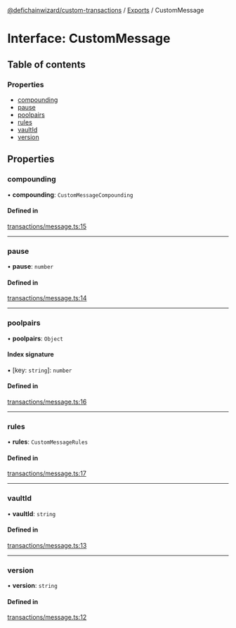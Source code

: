 [@defichainwizard/custom-transactions](../README.md) / [Exports](../modules.md) / CustomMessage

# Interface: CustomMessage

## Table of contents

### Properties

- [compounding](CustomMessage.md#compounding)
- [pause](CustomMessage.md#pause)
- [poolpairs](CustomMessage.md#poolpairs)
- [rules](CustomMessage.md#rules)
- [vaultId](CustomMessage.md#vaultid)
- [version](CustomMessage.md#version)

## Properties

### compounding

• **compounding**: `CustomMessageCompounding`

#### Defined in

[transactions/message.ts:15](https://github.com/DeFiChain-Wizard/custom-transaction-library/blob/f38ea18/src/transactions/message.ts#L15)

___

### pause

• **pause**: `number`

#### Defined in

[transactions/message.ts:14](https://github.com/DeFiChain-Wizard/custom-transaction-library/blob/f38ea18/src/transactions/message.ts#L14)

___

### poolpairs

• **poolpairs**: `Object`

#### Index signature

▪ [key: `string`]: `number`

#### Defined in

[transactions/message.ts:16](https://github.com/DeFiChain-Wizard/custom-transaction-library/blob/f38ea18/src/transactions/message.ts#L16)

___

### rules

• **rules**: `CustomMessageRules`

#### Defined in

[transactions/message.ts:17](https://github.com/DeFiChain-Wizard/custom-transaction-library/blob/f38ea18/src/transactions/message.ts#L17)

___

### vaultId

• **vaultId**: `string`

#### Defined in

[transactions/message.ts:13](https://github.com/DeFiChain-Wizard/custom-transaction-library/blob/f38ea18/src/transactions/message.ts#L13)

___

### version

• **version**: `string`

#### Defined in

[transactions/message.ts:12](https://github.com/DeFiChain-Wizard/custom-transaction-library/blob/f38ea18/src/transactions/message.ts#L12)
